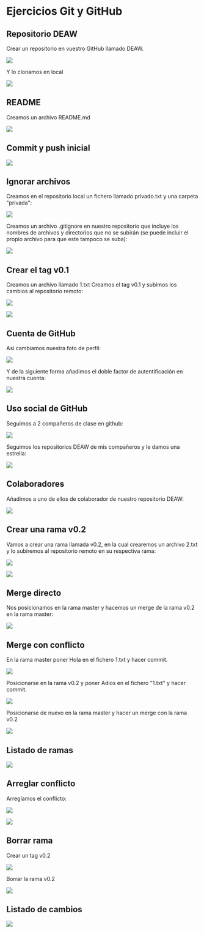 # Ejercicios Git y GitHub

## Repositorio DEAW
Crear un repositorio en vuestro GitHub llamado DEAW.

![](images/parte1/1.png)

Y lo clonamos en local

![](images/parte1/2.png)


## README
Creamos un archivo README.md

![](images/parte1/3.png)


## Commit y push inicial

![](images/parte1/4.png)


## Ignorar archivos
Creamos en el repositorio local un fichero llamado privado.txt y una carpeta "privada":

![](images/parte1/5.png)

Creamos un archivo .gitignore en nuestro repositorio que incluye los nombres de archivos y directorios que no se subirán (se puede incluir el propio archivo para que este tampoco se suba):

![](images/parte1/6.png)


## Crear el tag v0.1
Creamos un archivo llamado 1.txt
Creamos el tag v0.1 y subimos los cambios al repositorio remoto:

![](images/parte1/7.png)

![](images/parte1/8.png)

## Cuenta de GitHub
Así cambiamos nuestra foto de perfil:

![](images/parte1/10.png)

Y de la siguiente forma añadimos el doble factor de autentificación en nuestra cuenta:

![](images/parte1/11.png)

## Uso social de GitHub
Seguimos a 2 compañeros de clase en github:

![](images/parte1/12.png)

Seguimos los repositorios DEAW de mis compañeros y le damos una estrella:

![](images/parte1/14.png)

## Colaboradores
Añadimos a uno de ellos de colaborador de nuestro repositorio DEAW:

![](images/parte1/16.png)


## Crear una rama v0.2
Vamos a crear una rama llamada v0.2, en la cual crearemos un archivo 2.txt y lo subiremos al repositorio remoto en su respectiva rama: 

![](images/parte1/17.png)

![](images/parte1/18.png)


## Merge directo
Nos posicionamos en la rama master y hacemos un merge de la rama v0.2 en la rama master:

![](images/parte1/19.png)


## Merge con conflicto
En la rama master poner Hola en el fichero 1.txt y hacer commit.

![](images/parte1/20.png)

Posicionarse en la rama v0.2 y poner Adios en el fichero "1.txt" y hacer commit.

![](images/parte1/21.png)

Posicionarse de nuevo en la rama master y hacer un merge con la rama v0.2

![](images/parte1/22.png)

## Listado de ramas

![](images/parte1/23.png)

## Arreglar conflicto
Arreglamos el conflicto:

![](images/parte1/24.png)

![](images/parte1/25.png)

## Borrar rama
Crear un tag v0.2

![](images/parte1/26.png)

Borrar la rama v0.2

![](images/parte1/27.png)

## Listado de cambios

![](images/parte1/28.png)